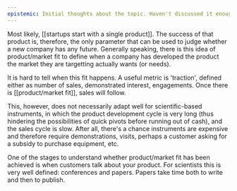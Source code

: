 ```yaml
---
epistemic: Initial thoughts about the topic. Haven't discussed it enough with others. 
---
```


Most likely, [[startups start with a single product]]. The success of that product is, therefore, the only parameter that can be used to judge whether a new company has any future. Generally speaking, there is this idea of product/market fit to define when a company has developed the product the market they are targetting actually wants (or needs). 

It is hard to tell when this fit happens. A useful metric is 'traction', defined either as number of sales, demonstrated interest, engagements. Once there is [[product/market fit]], sales will follow. 

This, however, does not necessarily adapt well for scientific-based instruments, in which the product development cycle is very long (thus hindering the possibilities of quick pivots before running out of cash), and the sales cycle is slow. After all, there's a chance instruments are expensive and therefore require demonstrations, visits, perhaps a customer asking for a subsidy to purchase equipment, etc. 

One of the stages to understand whether product/market fit has been achieved is when customers talk about your product. For scientists this is very well defined: conferences and papers. Papers take time both to write and then to publish.